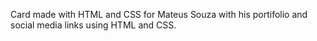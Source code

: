 Card made with HTML and CSS for Mateus Souza with his portifolio and social media links using HTML and CSS.
